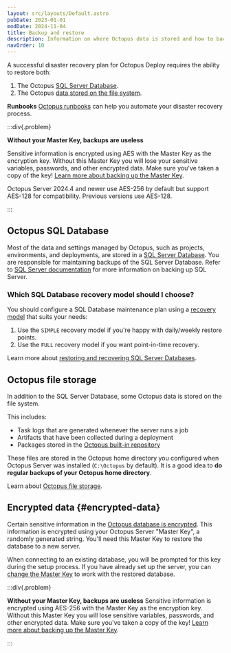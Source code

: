 ```yaml
---
layout: src/layouts/Default.astro
pubDate: 2023-01-01
modDate: 2024-11-04
title: Backup and restore
description: Information on where Octopus data is stored and how to backup and restore an Octopus instance.
navOrder: 10
---
```


A successful disaster recovery plan for Octopus Deploy requires the ability to restore both:

1. The Octopus [SQL Server Database](/docs/administration/data).
2. The Octopus [data stored on the file system](/docs/administration/managing-infrastructure/server-configuration-and-file-storage).

**Runbooks**
[Octopus runbooks](/docs/runbooks) can help you automate your disaster recovery process.

:::div{.problem}

**Without your Master Key, backups are useless**

Sensitive information is encrypted using AES with the Master Key as the encryption key. Without this Master Key you will lose your sensitive variables, passwords, and other encrypted data. Make sure you've taken a copy of the key! [Learn more about backing up the Master Key](/docs/security/data-encryption).

Octopus Server 2024.4 and newer use AES-256 by default but support AES-128 for compatibility. Previous versions use AES-128.

:::

## Octopus SQL Database

Most of the data and settings managed by Octopus, such as projects, environments, and deployments, are stored in a [SQL Server Database](/docs/administration/data). You are responsible for maintaining backups of the SQL Server Database. Refer to [SQL Server documentation](https://msdn.microsoft.com/en-AU/library/ms187510.aspx) for more information on backing up SQL Server.

### Which SQL Database recovery model should I choose?

You should configure a SQL Database maintenance plan using a [recovery model](https://msdn.microsoft.com/en-us/library/ms189275.aspx) that suits your needs:

1. Use the `SIMPLE` recovery model if you're happy with daily/weekly restore points.
2. Use the `FULL` recovery model if you want point-in-time recovery.

Learn more about [restoring and recovering SQL Server Databases](https://msdn.microsoft.com/en-us/library/ms191253.aspx).

## Octopus file storage

In addition to the SQL Server Database, some Octopus data is stored on the file system.

This includes:

- Task logs that are generated whenever the server runs a job
- Artifacts that have been collected during a deployment
- Packages stored in the [Octopus built-in repository](/docs/packaging-applications/package-repositories)

These files are stored in the Octopus home directory you configured when Octopus Server was installed (`C:\Octopus` by default). It is a good idea to **do regular backups of your Octopus home directory**.

Learn about [Octopus file storage](/docs/administration/managing-infrastructure/server-configuration-and-file-storage).

## Encrypted data {#encrypted-data}

Certain sensitive information in the [Octopus database is encrypted](/docs/security/data-encryption/). This information is encrypted using your Octopus Server "Master Key", a randomly generated string. You'll need this Master Key to restore the database to a new server. 

When connecting to an existing database, you will be prompted for this key during the setup process. If you have already set up the server, you can [change the Master Key](/docs/octopus-rest-api/octopus.server.exe-command-line/database) to work with the restored database.

:::div{.problem}

**Without your Master Key, backups are useless**
Sensitive information is encrypted using AES-256 with the Master Key as the encryption key. Without this Master Key you will lose sensitive variables, passwords, and other encrypted data. Make sure you've taken a copy of the key! [Learn more about backing up the Master Key](/docs/security/data-encryption).

:::
